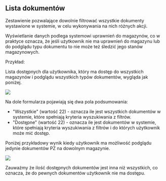 ## Lista dokumentów

Zestawienie pozwalające dowolnie filtrować wszystkie dokumenty wystawione w systemie, w celu wykonywania na nich różnych akcji.

Wyświetlanie danych podlega systemowi uprawnień do magazynów, co w praktyce oznacza, że jeśli użytkownik nie ma uprawnień do magazynu lub do podglądu typu dokumentu to nie może też śledzić jego stanów magazynowych.

Przykład:

Lista dostępnych dla użytkownika, który ma dostęp do wszystkich magazynów i podglądu wszystkich typów dokumentów, wygląda jak poniżej.

![](https://www.chilan.com/lms-plus/screenshots/warehouse/wh-205.png)

Na dole formularza pojawiają się dwa pola podsumowania:

- "Wszystkie" (wartość 22) - oznacza ile jest wszystkich dokumentów w systemie, które spełniają kryteria wyszukiwania z filtrów.
- "Dostępne" (wartość 22) - oznacza ile jest dokumentów w systemie, które spełniają kryteria wyszukiwania z filtrów i do których użytkownik może mić dostęp.

Poniżej przykładowy wynik kiedy użytkownik ma możliwość podglądu jedynie dokumentów PZ na dowolnym magazynie.

![](https://www.chilan.com/lms-plus/screenshots/warehouse/wh-206.png)

Zauważmy że ilość dostępnych dokumentów jest inna niż wszystkich, co oznacza, że do pewnych dokumentów użytkownik nie ma dostępu.

